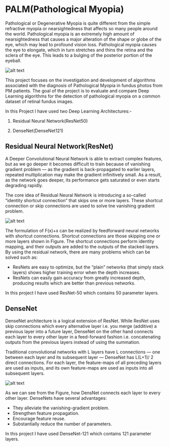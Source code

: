 # PALM(Pathological Myopia)

Pathological or Degenerative Myopia is quite different from the simple refractive myopia or nearsightedness that affects so many people around the world. Pathological myopia is an extremely high amount of nearsightedness that causes a major alteration of the shape or globe of the eye, which may lead to profound vision loss. Pathological myopia causes the eye to elongate, which in turn stretches and thins the retina and the sclera of the eye. This leads to a bulging of the posterior portion of the eyeball.

![alt text](https://images.squarespace-cdn.com/content/v1/52c9aac2e4b0ef830a22e002/1391735930833-9IPX37G07IBZ295Y08NV/ke17ZwdGBToddI8pDm48kJ7IdKXPYAEhE9WR4yBGzqVZw-zPPgdn4jUwVcJE1ZvWhcwhEtWJXoshNdA9f1qD7Xj1nVWs2aaTtWBneO2WM-vBBtjjpcuJwmFyrVZD0BuVy_5rmmmAta3U8h3a_D1KxQ/myopic_mac_degen.jpg?format=500w)

This project focuses on the investigation and development of algorithms associated with the diagnosis of Pathological Myopia in fundus photos from PM patients. The goal of the project is to evaluate and compare Deep Learning algorithms for the detection of pathological myopia on a common dataset of retinal fundus images.


In this Project I have used two Deep Learning Architectures:-

1. Residual Neural Network(ResNet50)

2. DenseNet(DenseNet121)

## Residual Neural Network(ResNet)

A Deeper Convolutional Neural Network is able to extract complex features, but as we go deeper it becomes difficult to train because of  vanishing gradient problem — as the gradient is back-propagated to earlier layers, repeated multiplication may make the gradient infinitively small. As a result, as the network goes deeper, its performance gets saturated or even starts degrading rapidly.

The core idea of Residual Neural Network is introducing a so-called “identity shortcut connection” that skips one or more layers. These shortcut connection or skip connections are used to solve tne vanishing gradient problem.

![alt text](https://miro.medium.com/max/510/1*ByrVJspW-TefwlH7OLxNkg.png)

The formulation of F(x)+x can be realized by feedforward neural networks with shortcut connections. Shortcut connections are those skipping one or more layers shown in Figure. The shortcut connections perform identity mapping, and their outputs are added to the outputs of the stacked layers. By using the residual network, there are many problems which can be solved such as:

* ResNets are easy to optimize, but the “plain” networks (that simply stack layers) shows higher training error when the depth increases.
* ResNets can easily gain accuracy from greatly increased depth, producing results which are better than previous networks.

In this project I have used ResNet-50 which contains 50 parameter layers.

## DenseNet

DenseNet architecture is a logical extension of ResNet. While ResNet uses skip connections which every alternative layer i.e. you merge (additive) a previous layer into a future layer, DenseNet on the other hand connects each layer to every other layer in a feed-forward fashion i.e. concatenating outputs from the previous layers instead of using the summation.

Traditional convolutional networks with L layers have L connections — one between each layer and its subsequent layer — DenseNet has L(L+1)/ 2 direct connections. For each layer, the feature-maps of all preceding layers are used as inputs, and its own feature-maps are used as inputs into all subsequent layers.

![alt text](https://miro.medium.com/max/593/1*GeK21UAbk4lEnNHhW_dgQA.png)
 
 As we can see from the Figure, how DensNet connects each layer to every other layer. DenseNets have several  advantages:
* They alleviate the vanishing-gradient problem.
* Strengthen feature propagation.
* Encourage feature reuse.
* Substantially reduce the number of parameters.

In this project I have used DenseNet-121 which contains 121 parameter layers.





